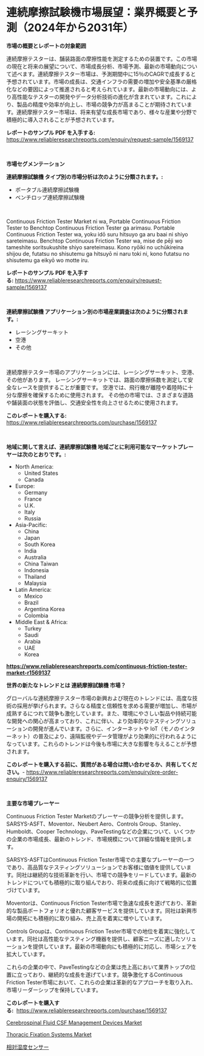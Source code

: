 <p><h1>連続摩擦試験機市場展望：業界概要と予測（2024年から2031年）</h1></p><p><strong>市場の概要とレポートの対象範囲</strong></p>
<p><p>連続摩擦テスターは、舗装路面の摩擦性能を測定するための装置です。この市場の現在と将来の展望について、市場成長分析、市場予測、最新の市場動向について述べます。連続摩擦テスター市場は、予測期間中に15％のCAGRで成長すると予想されています。市場の成長は、交通インフラの需要の増加や安全基準の厳格化などの要因によって推進されると考えられています。最新の市場動向には、より高性能なテスターの開発やデータ分析技術の進化が含まれています。これにより、製品の精度や効率が向上し、市場の競争力が高まることが期待されています。連続摩擦テスター市場は、将来有望な成長市場であり、様々な産業や分野で積極的に導入されることが予想されています。</p></p>
<p><strong>レポートのサンプル PDF を入手する:</strong> <a href="https://www.reliableresearchreports.com/enquiry/request-sample/1569137">https://www.reliableresearchreports.com/enquiry/request-sample/1569137</a></p>
<p>&nbsp;</p>
<p><strong>市場セグメンテーション</strong></p>
<p><strong>連続摩擦試験機 タイプ別の市場分析は次のように分類されます。:</strong></p>
<p><ul><li>ポータブル連続摩擦試験機</li><li>ベンチロップ連続摩擦試験機</li></ul></p>
<p>&nbsp;</p>
<p><p>Continuous Friction Tester Market ni wa, Portable Continuous Friction Tester to Benchtop Continuous Friction Tester ga arimasu. Portable Continuous Friction Tester wa, yoku idō suru hitsuyo ga aru baai ni shiyo sareteimasu. Benchtop Continuous Friction Tester wa, mise de pēji wo tameshite soritsukushite shiyo sareteimasu. Kono ryōiki no uchūkireina shijou de, futatsu no shisutemu ga hitsuyō ni naru toki ni, kono futatsu no shisutemu ga eikyō wo motte iru.</p></p>
<p><strong>レポートのサンプル PDF を入手する:</strong>&nbsp;<a href="https://www.reliableresearchreports.com/enquiry/request-sample/1569137">https://www.reliableresearchreports.com/enquiry/request-sample/1569137</a></p>
<p>&nbsp;</p>
<p><strong> 連続摩擦試験機 アプリケーション別の市場産業調査は次のように分類されます。:</strong></p>
<p><ul><li>レーシングサーキット</li><li>空港</li><li>その他</li></ul></p>
<p>&nbsp;</p>
<p><p>連続摩擦テスター市場のアプリケーションには、レーシングサーキット、空港、その他があります。 レーシングサーキットでは、路面の摩擦係数を測定して安全なレースを提供することが重要です。 空港では、飛行機が離陸や着陸時に十分な摩擦を確保するために使用されます。 その他の市場では、さまざまな道路や舗装面の状態を評価し、交通安全性を向上させるために使用されます。</p></p>
<p><strong>このレポートを購入する:</strong>&nbsp; <a href="https://www.reliableresearchreports.com/purchase/1569137">https://www.reliableresearchreports.com/purchase/1569137</a></p>
<p>&nbsp;</p>
<p><strong>地域に関して言えば、連続摩擦試験機 地域ごとに利用可能なマーケットプレーヤーは次のとおりです。:</strong></p>
<p><ul>
    <li>
        North America:
        <ul>
            <li>United States</li>
            <li>Canada</li>
        </ul>
    </li>
    <li>
        Europe:
        <ul>
            <li>Germany</li>
            <li>France</li>
            <li>U.K.</li>
            <li>Italy</li>
            <li>Russia</li>
        </ul>
    </li>
    <li>
        Asia-Pacific:
        <ul>
            <li>China</li>
            <li>Japan</li>
            <li>South Korea</li>
            <li>India</li>
            <li>Australia</li>
            <li>China Taiwan</li>
            <li>Indonesia</li>
            <li>Thailand</li>
            <li>Malaysia</li>
        </ul>
    </li>
    <li>
        Latin America:
        <ul>
            <li>Mexico</li>
            <li>Brazil</li>
            <li>Argentina Korea</li>
            <li>Colombia</li>
        </ul>
    </li>
    <li>
        Middle East & Africa:
        <ul>
            <li>Turkey</li>
            <li>Saudi</li>
            <li>Arabia</li>
            <li>UAE</li>
            <li>Korea</li>
        </ul>
    </li>
    </ul></p>
<p><strong><a href="https://www.reliableresearchreports.com/continuous-friction-tester-market-r1569137">https://www.reliableresearchreports.com/continuous-friction-tester-market-r1569137</a></strong>&nbsp;</p>
<p><strong>世界の新たなトレンドとは 連続摩擦試験機 市場？</strong></p>
<p><p>グローバルな連続摩擦テスター市場の新興および現在のトレンドには、高度な技術の採用が挙げられます。さらなる精度と信頼性を求める需要が増加し、市場が成熟するにつれて競争も激化しています。また、環境にやさしい製品や持続可能な開発への関心が高まっており、これに伴い、より効率的なテスティングソリューションの開発が進んでいます。さらに、インターネットや IoT（モノのインターネット）の普及により、遠隔監視やデータ管理がより効果的に行われるようになっています。これらのトレンドは今後も市場に大きな影響を与えることが予想されます。</p></p>
<p><strong>このレポートを購入する前に、質問がある場合は問い合わせるか、共有してください。</strong>- <a href="https://www.reliableresearchreports.com/enquiry/pre-order-enquiry/1569137">https://www.reliableresearchreports.com/enquiry/pre-order-enquiry/1569137</a></p>
<p>&nbsp;</p>
<p><strong>主要な市場プレーヤー</strong></p>
<p><p>Continuous Friction Tester Marketのプレーヤーの競争分析を提供します。 SARSYS-ASFT、Moventor、Neubert Aero、Controls Group、Stanley、Humboldt、Cooper Technology、PaveTestingなどの企業について、いくつかの企業の市場成長、最新のトレンド、市場規模について詳細な情報を提供します。</p><p>SARSYS-ASFTはContinuous Friction Tester市場での主要なプレーヤーの一つであり、高品質なテスティングソリューションでお客様に価値を提供しています。同社は継続的な技術革新を行い、市場での競争をリードしています。最新のトレンドについても積極的に取り組んでおり、将来の成長に向けて戦略的に位置づけています。</p><p>Moventorは、Continuous Friction Tester市場で急速な成長を遂げており、革新的な製品ポートフォリオと優れた顧客サービスを提供しています。同社は新興市場の開拓にも積極的に取り組み、売上高を着実に増やしています。</p><p>Controls Groupは、Continuous Friction Tester市場での地位を着実に強化しています。同社は高性能なテスティング機器を提供し、顧客ニーズに適したソリューションを提供しています。最新の市場動向にも積極的に対応し、市場シェアを拡大しています。</p><p>これらの企業の中で、PaveTestingなどの企業は売上高において業界トップの位置に立っており、継続的な成長を遂げています。競争激化するContinuous Friction Tester市場において、これらの企業は革新的なアプローチを取り入れ、市場リーダーシップを保持しています。</p></p>
<p><strong>このレポートを購入する:</strong>&nbsp;&nbsp;<a href="https://www.reliableresearchreports.com/purchase/1569137">https://www.reliableresearchreports.com/purchase/1569137</a></p>
<p><p><a href="https://www.linkedin.com/pulse/cerebrospinal-fluid-csf-management-devices-market-trends-2muge?trackingId=LmH5u26mlLizjwOVZDhGDQ%3D%3D">Cerebrospinal Fluid CSF Management Devices Market</a></p><p><a href="https://www.linkedin.com/pulse/analyzing-thoracic-fixation-systems-market-global-industry-yjx8e?trackingId=6revpJhsU25j88yVNONrSw%3D%3D">Thoracic Fixation Systems Market</a></p><p><a href="https://medium.com/@janrona788520/%E7%9B%B8%E5%AF%BE%E6%B9%BF%E5%BA%A6%E3%82%BB%E3%83%B3%E3%82%B5%E3%83%BC%E5%B8%82%E5%A0%B4%E3%81%AF-%E5%B8%82%E5%A0%B4%E3%82%B7%E3%82%A7%E3%82%A2-%E5%B8%82%E5%A0%B4%E3%83%88%E3%83%AC%E3%83%B3%E3%83%89-%E5%B8%82%E5%A0%B4%E6%88%90%E9%95%B7%E3%81%AB%E9%96%A2%E3%81%99%E3%82%8B%E6%83%85%E5%A0%B1%E3%82%92%E6%8F%90%E4%BE%9B%E3%81%97%E3%81%BE%E3%81%99-85e0f547d60e">相対湿度センサー</a></p></p>